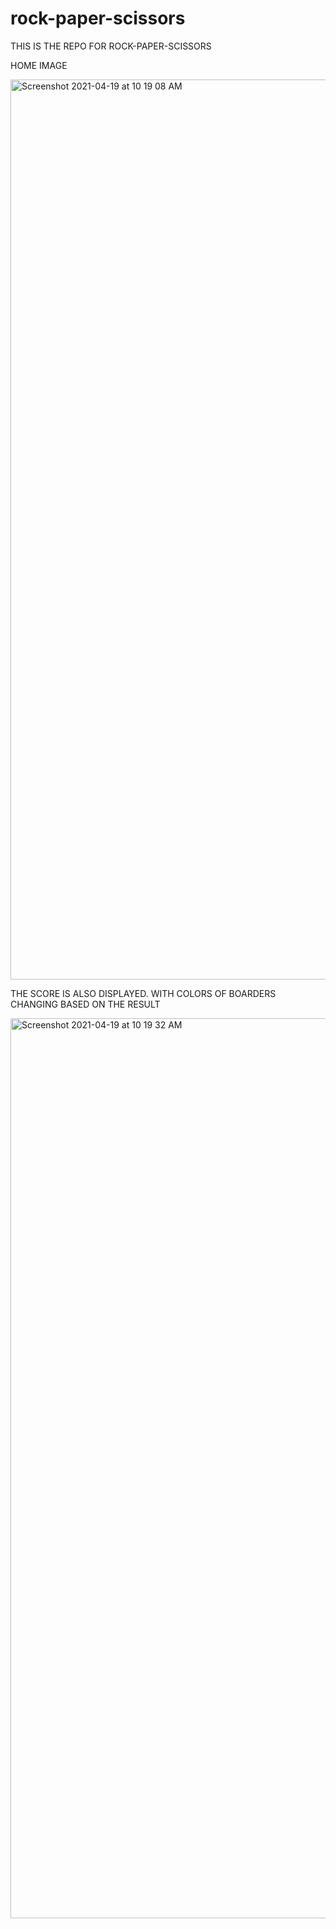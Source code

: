 # rock-paper-scissors
THIS IS THE REPO FOR ROCK-PAPER-SCISSORS

HOME IMAGE

<img width="1440" alt="Screenshot 2021-04-19 at 10 19 08 AM" src="https://user-images.githubusercontent.com/57523177/115183116-d58c3000-a0f8-11eb-978f-1c2f468b7417.png">

THE SCORE IS ALSO DISPLAYED.
WITH COLORS OF BOARDERS CHANGING BASED ON THE RESULT

<img width="1440" alt="Screenshot 2021-04-19 at 10 19 32 AM" src="https://user-images.githubusercontent.com/57523177/115183128-d9b84d80-a0f8-11eb-98ce-76a9976e5af1.png">
